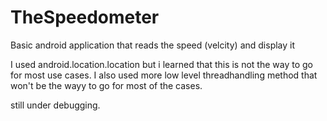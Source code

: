 # TheSpeedometer

Basic android application that reads the speed (velcity) and display it 

I used android.location.location but i learned that this is not the way to go for most use cases. I also used more low level threadhandling method that
won't be the wayy to go for most of the cases. 

still under debugging.
